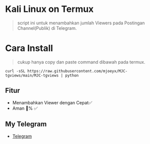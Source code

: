 # Kali Linux on Termux 
> script ini untuk menambahkan jumlah Viewers pada Postingan Channel(Publik) di Telegram.

# Cara Install
> cukup hanya copy dan paste command dibawah pada termux.

```command
curl -sSL https://raw.githubusercontent.com/mjoeyx/MJC-tgviews/main/MJC-tgviews | python
```

## Fitur
* Menambahkan Viewer dengan Cepat✅
* Aman 💯% ✅

## My Telegram
* [Telegram](https://t.me/mjcwm) 

